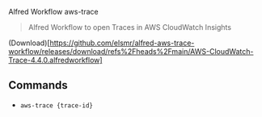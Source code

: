 Alfred Workflow aws-trace

> Alfred Workflow to open Traces in AWS CloudWatch Insights

(Download)[https://github.com/elsmr/alfred-aws-trace-workflow/releases/download/refs%2Fheads%2Fmain/AWS-CloudWatch-Trace-4.4.0.alfredworkflow]

## Commands

- `aws-trace {trace-id}`
